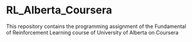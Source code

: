 # RL_Alberta_Coursera
This repository contains the programming assignment of the Fundamental of Reinforcement Learning course of University of Alberta on Coursera
